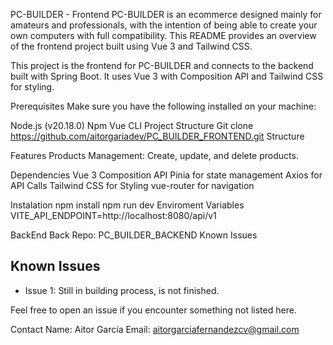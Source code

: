 PC-BUILDER - Frontend
PC-BUILDER is an ecommerce designed mainly for amateurs and professionals, with the intention of being able to create your own computers with full compatibility. This README provides an overview of the frontend project built using Vue 3 and Tailwind CSS.

This project is the frontend for PC-BUILDER and connects to the backend built with Spring Boot. It uses Vue 3 with Composition API and Tailwind CSS for styling.

Prerequisites
Make sure you have the following installed on your machine:

Node.js (v20.18.0)
Npm
Vue CLI
Project Structure
Git clone https://github.com/aitorgariadev/PC_BUILDER_FRONTEND.git
Structure

Features
Products Management: Create, update, and delete products.

Dependencies
Vue 3 Composition API
Pinia for state management
Axios for API Calls
Tailwind CSS for Styling
vue-router for navigation

Instalation
npm install
npm run dev
Enviroment Variables
VITE_API_ENDPOINT=http://localhost:8080/api/v1

BackEnd
Back Repo: PC_BUILDER_BACKEND
Known Issues
## Known Issues

- Issue 1: Still in building process, is not finished.

Feel free to open an issue if you encounter something not listed here.


Contact
Name: Aitor García
Email: aitorgarciafernandezcv@gmail.com


